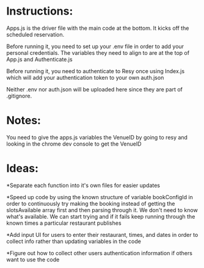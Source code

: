 # Instructions:

Apps.js is the driver file with the main code at the bottom. It kicks off the scheduled reservation.

Before running it, you need to set up your .env file in order to add your personal credentials. The variables they need to align to are at the top of App.js and Authenticate.js

Before running it, you need to authenticate to Resy once using Index.js which will add your authentication token to your own auth.json

Neither .env nor auth.json will be uploaded here since they are part of .gitignore.

# Notes:

You need to give the apps.js variables the VenueID by going to resy and looking in the chrome dev console to get the VenueID

# Ideas:

*Separate each function into it's own files for easier updates

*Speed up code by using the known structure of variable bookConfigId in order to continuously try making the booking instead of getting the slotsAvailable array first and then parsing through it. We don't need to know what's available. We can start trying and if it fails keep running through the known times a particular restaurant publishes

*Add input UI for users to enter their restaurant, times, and dates in order to collect info rather than updating variables in the code

*Figure out how to collect other users authentication information if others want to use the code

